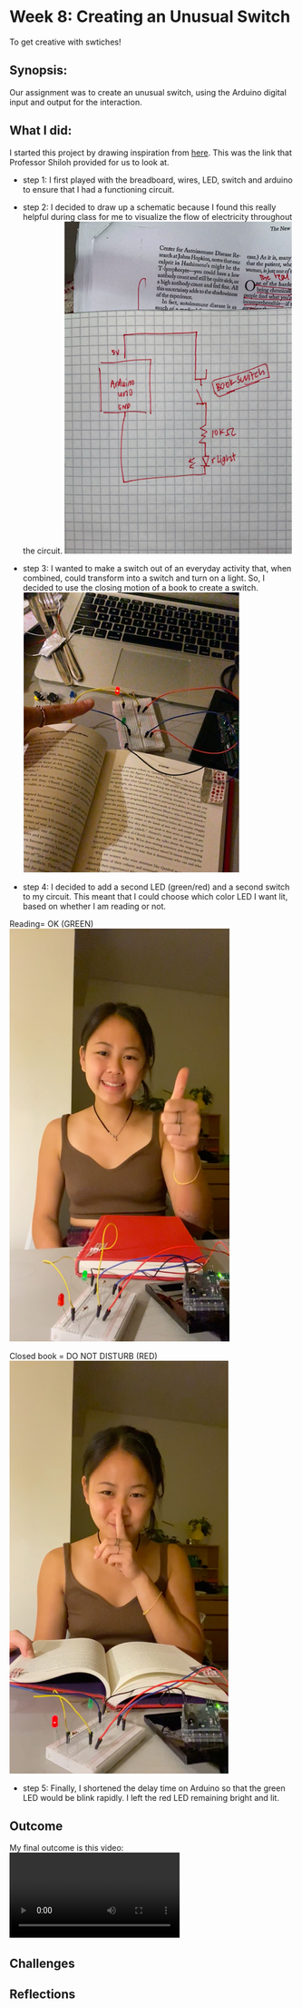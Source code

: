# Week 8: Creating an Unusual Switch
To get creative with swtiches!

## Synopsis:
Our assignment was to create an unusual switch, using the Arduino digital input and output for the interaction. 

## What I did:
I started this project by drawing inspiration from [here](https://itp.nyu.edu/physcomp/labs/switches/#Get_Creative_With_Switches). 
This was the link that Professor Shiloh provided for us to look at. 

- step 1: 
I first played with the breadboard, wires, LED, switch and arduino to ensure that I had a functioning circuit.

- step 2: 
I decided to draw up a schematic because I found this really helpful during class for me to visualize the flow of electricity throughout the circuit.
![](TAN_UnusualSwitch1.png)

- step 3:
I wanted to make a switch out of an everyday activity that, when combined, could transform into a switch and turn on a light. 
So, I decided to use the closing motion of a book to create a switch.
![](TAN_UnusualSwitch2.png)

- step 4:
I decided to add a second LED (green/red) and a second switch to my circuit. This meant that I could choose which color LED I want lit, based on whether I am reading or not. 

Reading= OK (GREEN)
![](TAN_UnusualSwitch3.png)

Closed book = DO NOT DISTURB (RED)
![](TAN_UnusualSwitch4.png)

- step 5:
Finally, I shortened the delay time on Arduino so that the green LED would be blink rapidly. I left the red LED remaining bright and lit. 

## Outcome
My final outcome is this video:
![](TAN_UnusualSwitchFinal.mp4)

## Challenges

## Reflections

